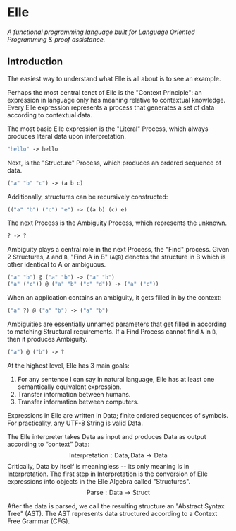# Elle

*A functional programming language built for Language Oriented Programming & proof assistance.*

## Introduction

The easiest way to understand what Elle is all about is to see an example. 

Perhaps the most central tenet of Elle is the "Context Principle": an expression in language only has meaning relative to contextual knowledge. Every Elle expression represents a process that generates a set of data according to contextual data. 

The most basic Elle expression is the "Literal" Process, which always produces literal data upon interpretation.

```lisp
"hello" -> hello
```

Next, is the "Structure" Process, which produces an ordered sequence of data.

```lisp
("a" "b" "c") -> (a b c)
```

Additionally, structures can be recursively constructed:

```lisp
(("a" "b") ("c") "e") -> ((a b) (c) e)
```

The next Process is the Ambiguity Process, which represents the unknown. 

```lisp
? -> ?
```

Ambiguity plays a central role in the next Process, the "Find" process. Given 2 Structures, `A` and `B`, "Find A in B" (`A@B`) denotes the structure in B which is other identical to A or ambiguous.

```lisp
("a" "b") @ ("a" "b") -> ("a" "b")
("a" ("c")) @ ("a" "b" ("c" "d")) -> ("a" ("c")) 
```

When an application contains an ambiguity, it gets filled in by the context:

```lisp
("a" ?) @ ("a" "b") -> ("a" "b")
```

Ambiguities are essentially unnamed parameters that get filled in according to matching Structural requirements. If a Find Process cannot find `A` in `B`, then it produces Ambiguity.

```lisp
("a") @ ("b") -> ?
```





At the highest level, Elle has 3 main goals:

1. For any sentence I can say in natural language, Elle has at least one semantically equivalent expression.
2. Transfer information between humans.
3. Transfer information between computers.



Expressions in Elle are written in Data; finite ordered sequences of symbols. For practicality, any UTF-8 String is valid Data.

The Elle interpreter takes Data as input and produces Data as output according to “context” Data:
$$
\text{Interpretation} : \text{Data}, \text{Data} \rightarrow \text{Data}
$$
Critically, Data by itself is meaningless -- its only meaning is in Interpretation. The first step in Interpretation is the conversion of Elle expressions into objects in the Elle Algebra called "Structures".
$$
\text{Parse} : \text{Data} \rightarrow \text{Struct}
$$

After the data is parsed, we call the resulting structure an "Abstract Syntax Tree" (AST). The AST represents data structured according to a Context Free Grammar (CFG).
